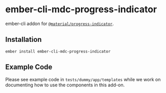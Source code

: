 ember-cli-mdc-progress-indicator
======================

ember-cli addon for [`@material/progress-indicator`](https://github.com/material-components/material-components-web/tree/master/packages/mdc-progress-indicator).

Installation
------------

    ember install ember-cli-mdc-progress-indicator
    
Example Code
---------------

Please see example code in `tests/dummy/app/templates` while we work on documenting how to 
use the components in this add-on.
